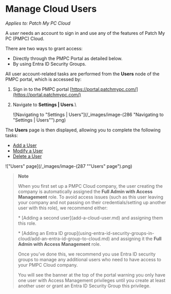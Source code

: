 # Manage Cloud Users

_Applies to: Patch My PC Cloud_

A _user_ needs an account to sign in and use any of the features of Patch My PC (PMPC) Cloud.

There are two ways to grant access:

* Directly through the PMPC Portal as detailed below.
* By using Entra ID Security Groups.

All user account-related tasks are performed from the **Users** node of the PMPC portal, which is accessed by:

1. Sign in to the PMPC portal [https://portal.patchmypc.com/](https://portal.patchmypc.com/)
2.  Navigate to **Settings | Users**.\\

    ![Navigating to "Settings | Users"](/_images/image-(286 "Navigating to \"Settings | Users\"").png)

The **Users** page is then displayed, allowing you to complete the following tasks:

* [Add a User](add-a-cloud-user.md)
* [Modify a User](modify-a-cloud-user.md)
* [Delete a User](delete-a-cloud-user.md)

!["Users" page](/_images/image-(287 "\"Users\" page").png)

> **Note**
>
> When you first set up a PMPC Cloud company, the user creating the company is automatically assigned the **Full Admin with Access Management** role. To avoid access issues (such as this user leaving your company and not passing on their credentials/setting up another user with this role), we recommend either:
>
> \* \[Adding a second user]\(add-a-cloud-user.md) and assigning them this role.
>
> \* \[Adding an Entra ID group]\(using-entra-id-security-groups-in-cloud/add-an-entra-id-group-to-cloud.md) and assigning it the **Full Admin with Access Management** role.
>
> Once you’ve done this, we recommend you use Entra ID security groups to manage any additional users who need to have access to your PMPC Cloud company.
>
> You will see the banner at the top of the portal warning you only have one user with Access Management privileges until you create at least another user or grant an Entra ID Security Group this privilege.